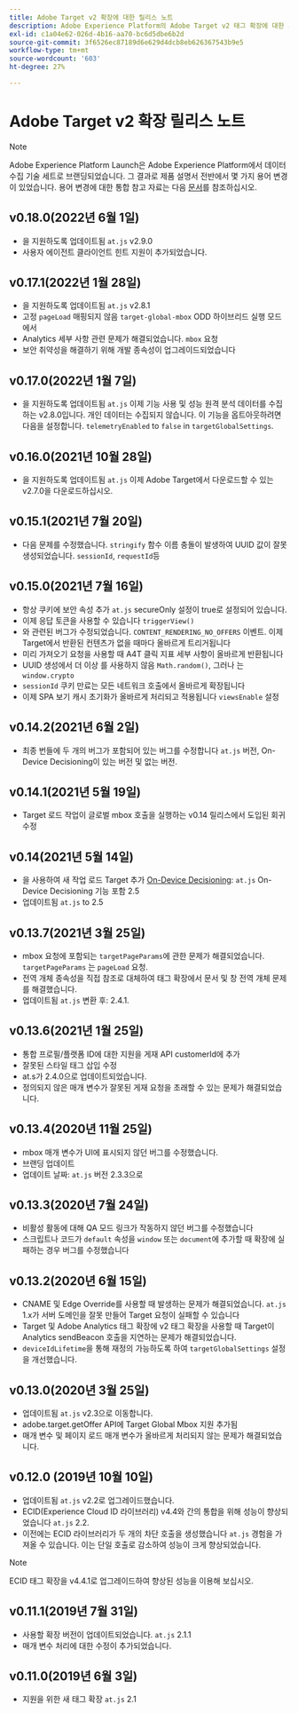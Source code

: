```yaml
---
title: Adobe Target v2 확장에 대한 릴리스 노트
description: Adobe Experience Platform의 Adobe Target v2 태그 확장에 대한 최신 릴리스 노트입니다.
exl-id: c1a04e62-026d-4b16-aa70-bc6d5dbe6b2d
source-git-commit: 3f6526ec87189d6e629d4dcb8eb626367543b9e5
workflow-type: tm+mt
source-wordcount: '603'
ht-degree: 27%

---
```


# Adobe Target v2 확장 릴리스 노트

>[!NOTE]
>
>Adobe Experience Platform Launch은 Adobe Experience Platform에서 데이터 수집 기술 세트로 브랜딩되었습니다. 그 결과로 제품 설명서 전반에서 몇 가지 용어 변경이 있었습니다. 용어 변경에 대한 통합 참고 자료는 다음 [문서](../../../term-updates.md)를 참조하십시오.

## v0.18.0(2022년 6월 1일)

- 을 지원하도록 업데이트됨 `at.js` v2.9.0
- 사용자 에이전트 클라이언트 힌트 지원이 추가되었습니다.

## v0.17.1(2022년 1월 28일)

- 을 지원하도록 업데이트됨 `at.js` v2.8.1
- 고정 `pageLoad` 매핑되지 않음 `target-global-mbox` ODD 하이브리드 실행 모드에서
- Analytics 세부 사항 관련 문제가 해결되었습니다. `mbox` 요청
- 보안 취약성을 해결하기 위해 개발 종속성이 업그레이드되었습니다

## v0.17.0(2022년 1월 7일)

- 을 지원하도록 업데이트됨 `at.js` 이제 기능 사용 및 성능 원격 분석 데이터를 수집하는 v2.8.0입니다.  개인 데이터는 수집되지 않습니다. 이 기능을 옵트아웃하려면 다음을 설정합니다. `telemetryEnabled` to `false` in `targetGlobalSettings`.

## v0.16.0(2021년 10월 28일)

- 을 지원하도록 업데이트됨 `at.js` 이제 Adobe Target에서 다운로드할 수 있는 v2.7.0을 다운로드하십시오.

## v0.15.1(2021년 7월 20일)

- 다음 문제를 수정했습니다. `stringify` 함수 이름 충돌이 발생하여 UUID 값이 잘못 생성되었습니다. `sessionId`, `requestId`등

## v0.15.0(2021년 7월 16일)

- 항상 쿠키에 보안 속성 추가 `at.js` secureOnly 설정이 true로 설정되어 있습니다.
- 이제 응답 토큰을 사용할 수 있습니다 `triggerView()`
- 와 관련된 버그가 수정되었습니다. `CONTENT_RENDERING_NO_OFFERS` 이벤트. 이제 Target에서 반환된 컨텐츠가 없을 때마다 올바르게 트리거됩니다
- 미리 가져오기 요청을 사용할 때 A4T 클릭 지표 세부 사항이 올바르게 반환됩니다
- UUID 생성에서 더 이상 를 사용하지 않음 `Math.random()`, 그러나 는 `window.crypto`
- `sessionId` 쿠키 만료는 모든 네트워크 호출에서 올바르게 확장됩니다
- 이제 SPA 보기 캐시 초기화가 올바르게 처리되고 적용됩니다 `viewsEnable` 설정

## v0.14.2(2021년 6월 2일)

- 최종 번들에 두 개의 버그가 포함되어 있는 버그를 수정합니다 `at.js` 버전, On-Device Decisioning이 있는 버전 및 없는 버전.

## v0.14.1(2021년 5월 19일)

- Target 로드 작업이 글로벌 mbox 호출을 실행하는 v0.14 릴리스에서 도입된 회귀 수정

## v0.14(2021년 5월 14일)

- 을 사용하여 새 작업 로드 Target 추가 [On-Device Decisioning](./overview.md#load-target-with-on-device-decisioning): `at.js` On-Device Decisioning 기능 포함 2.5
- 업데이트됨 `at.js` to 2.5


## v0.13.7(2021년 3월 25일)

- mbox 요청에 포함되는 `targetPageParams`에 관한 문제가 해결되었습니다. `targetPageParams` 는 `pageLoad` 요청.
- 전역 개체 종속성을 직접 참조로 대체하여 태그 확장에서 문서 및 창 전역 개체 문제를 해결했습니다.
- 업데이트됨 `at.js` 변환 후: 2.4.1.

## v0.13.6(2021년 1월 25일)

- 통합 프로필/플랫폼 ID에 대한 지원을 게재 API customerId에 추가
- 잘못된 스타일 태그 삽입 수정
- at.s가 2.4.0으로 업데이트되었습니다.
- 정의되지 않은 매개 변수가 잘못된 게재 요청을 초래할 수 있는 문제가 해결되었습니다.

## v0.13.4(2020년 11월 25일)

- mbox 매개 변수가 UI에 표시되지 않던 버그를 수정했습니다.
- 브랜딩 업데이트
- 업데이트 날짜: `at.js` 버전 2.3.3으로

## v0.13.3(2020년 7월 24일)

- 비활성 활동에 대해 QA 모드 링크가 작동하지 않던 버그를 수정했습니다
- 스크립트나 코드가 `default` 속성을 `window` 또는 `document`에 추가할 때 확장에 실패하는 경우 버그를 수정했습니다

## v0.13.2(2020년 6월 15일)

- CNAME 및 Edge Override를 사용할 때 발생하는 문제가 해결되었습니다. `at.js` 1.x가 서버 도메인을 잘못 만들어 Target 요청이 실패할 수 있습니다
- Target 및 Adobe Analytics 태그 확장에 v2 태그 확장을 사용할 때 Target이 Analytics sendBeacon 호출을 지연하는 문제가 해결되었습니다.
- `deviceIdLifetime`을 통해 재정의 가능하도록 하여 `targetGlobalSettings` 설정을 개선했습니다.

## v0.13.0(2020년 3월 25일)

- 업데이트됨 `at.js` v2.3으로 이동합니다.
- adobe.target.getOffer API에 Target Global Mbox 지원 추가됨
- 매개 변수 및 페이지 로드 매개 변수가 올바르게 처리되지 않는 문제가 해결되었습니다.

## v0.12.0 (2019년 10월 10일)

- 업데이트됨 `at.js` v2.2로 업그레이드했습니다.
- ECID(Experience Cloud ID 라이브러리) v4.4와 간의 통합을 위해 성능이 향상되었습니다 `at.js` 2.2.
- 이전에는 ECID 라이브러리가 두 개의 차단 호출을 생성했습니다 `at.js` 경험을 가져올 수 있습니다. 이는 단일 호출로 감소하여 성능이 크게 향상되었습니다.

>[!NOTE]
>ECID 태그 확장을 v4.4.1로 업그레이드하여 향상된 성능을 이용해 보십시오.

## v0.11.1(2019년 7월 31일)

- 사용할 확장 버전이 업데이트되었습니다. `at.js` 2.1.1
- 매개 변수 처리에 대한 수정이 추가되었습니다.

## v0.11.0(2019년 6월 3일)

- 지원을 위한 새 태그 확장 `at.js` 2.1
